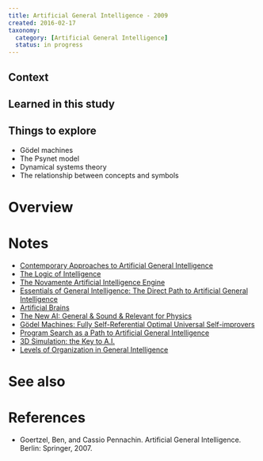 ```yaml
---
title: Artificial General Intelligence - 2009
created: 2016-02-17
taxonomy:
  category: [Artificial General Intelligence]
  status: in progress
---
```


## Context

## Learned in this study

## Things to explore

* Gödel machines
* The Psynet model
* Dynamical systems theory
* The relationship between concepts and symbols

# Overview

# Notes
* [Contemporary Approaches to Artificial General Intelligence](../../papers/contemporary-approaches-to-artificial-general-intelligence/article.md)
* [The Logic of Intelligence](../../papers/pei-wang-the-logic-of-intelligence/article.md)
* [The Novamente Artificial Intelligence Engine](../../papers/the-novamente-artificial-intelligence-engine/article.md)
* [Essentials of General Intelligence: The Direct Path to Artificial General Intelligence](../../papers/peter-voss-essentials-of-general-intelligence-the-direct-path-to-artificial-general-intelligence/article.md)
* [Artificial Brains](../../papers/hugo-de-garis-artificial-brains/article.md)
* [The New AI: General & Sound & Relevant for Physics](../../papers/jurgen-schmidhuber-the-new-ai-general-sound-relevant-for-physics/article.md)
* [Gödel Machines: Fully Self-Referential Optimal Universal Self-improvers](../../papers/jurgen-schmidhuber-godel-machines-fully-self-referential-optimal-universal-self-improvers/article.md)
* [Program Search as a Path to Artificial General Intelligence](../../papers/lukasz-kaiser-program-search-as-a-path-to-artificial-general-intelligence/article.md)
* [3D Simulation: the Key to A.I.](../../papers/keith-hoyes-3d-simulation-the-key-to-ai/article.md)
* [Levels of Organization in General Intelligence](../../papers/eliezer-yudkowsky-levels-of-organization-in-general-intelligence/article.md)

# See also

# References
* Goertzel, Ben, and Cassio Pennachin. Artificial General Intelligence. Berlin: Springer, 2007.
